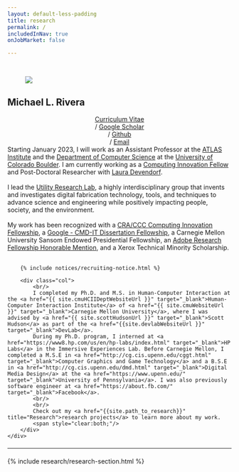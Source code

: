 ```yaml
---
layout: default-less-padding
title: research
permalink: /
includedInNav: true
onJobMarket: false

---
```

<!-- {% include big-name-header.html %} -->

<div class="post" style="margin-top: 44px;">
  <article class="post-content">
    <div id="portrait-img-container" class="col one right">
        <div  class="col three right" style="padding: 0px 40px 0px 40px;">
            <img class="portrait-img three right round-corners" src="{{site.assetsDir | append: '/img/self/me_440x440.jpg'}}">
        </div>
        <div class="name-header">
            <h2>Michael L. Rivera</h2>
        </div>
      <!-- <hr class="col whole hr-partial-sep"/> -->
      <div class="contact-text-items col three" style="text-align:center;" >
        <a href="{{site.url_for_cv}}" target="_blank" title="Curriculum Vitae">Curriculum Vitae</a>
        <br class="hidden-break-wrap"/>
        <span class="hidden-unless-small-screen"> / </span>       
        <a href="{{site.google_scholar_url}}" title="Google Scholar" target="_blank">Google Scholar</a>
        <br class="hidden-break-wrap"/>
        <span class="hidden-unless-small-screen"> / </span>
        <a href="https://github.com/{{site.github_username}}" target="_blank" title="Github">Github</a>
        <br class="hidden-break-wrap"/>
        <span class="hidden-unless-small-screen"> / </span>
        <a href="mailto:{{site.email}}" title="Email">Email</a>
        <br/>
      </div>
    </div>
    <div class="float-left">
        Starting January 2023, I will work as an Assistant Professor at the <a href="{{ site.cuAtlasUrl }}" target="_blank">ATLAS Institute</a> and the <a href="https://www.colorado.edu/cs/" target="_blank">Department of Computer Science</a> at the <a href="{{ site.cuBoulderWebsiteUrl }}" target="_blank">University of Colorado Boulder</a>. I am currently working as a <a href="{{ site.ciFellows2021Url }}"  target="_blank">Computing Innovation Fellow</a> and Post-Doctoral Researcher with <a href="{{ site.unstableDesignUrl }}" target="_blank">Laura Devendorf</a>.
        <br/>
        <br/>
         I lead the <a class="bold" href="https://utilityresearchlab.org" target="_blank">Utility Research Lab</a>, a highly interdisciplinary group that invents and investigates digital fabrication technology, tools, and techniques to advance science and engineering while positively impacting people, society, and the environment.
        <br/>    
        <br/>
        My work has been recognized with a <a href="https://cccblog.org/2021/07/22/announcing-the-2021-computing-innovation-fellows/#:~:text=CRA%20and%20CCC%20are%20extremely,CIFellowships%20at%2048%20different%20universities" target="_blank">CRA/CCC Computing Innovation Fellowship</a>, a <a href="https://blog.google/outreach-initiatives/education/new-awards-support-future-leaders-computing-research/" target="_blank">Google - CMD-IT Dissertation Fellowship</a>, a Carnegie Mellon University Sansom Endowed Presidential Fellowship, an <a href="https://research.adobe.com/fellowship/previous-fellowship-award-winners/" target="_blank">Adobe Research Fellowship Honorable Mention</a>, and a Xerox Technical Minority Scholarship.
        <br/>
        <br/>

        {% include notices/recruiting-notice.html %}

        <div class="col">
            <br/>
            I completed my Ph.D. and M.S. in Human-Computer Interaction at the <a href="{{ site.cmuHCIIDeptWebsiteUrl }}" target="_blank">Human-Computer Interaction Institute</a> of <a href="{{ site.cmuWebsiteUrl }}" target="_blank">Carnegie Mellon University</a>, where I was advised by <a href="{{ site.scottHudsonUrl }}" target="_blank">Scott Hudson</a> as part of the <a href="{{site.devlabWebsiteUrl }}" target="_blank">DevLab</a>.
            During my Ph.D. program, I interned at <a href="https://www8.hp.com/us/en/hp-labs/index.html" target="_blank">HP Labs</a> in the Immersive Experiences Lab. Before Carnegie Mellon, I completed a M.S.E in <a href="http://cg.cis.upenn.edu/cggt.html" target="_blank">Computer Graphics and Game Technology</a> and a B.S.E in <a href="http://cg.cis.upenn.edu/dmd.html" target="_blank">Digital Media Design</a> at the <a href="https://www.upenn.edu/" target="_blank">University of Pennsylvania</a>. I was also previously software engineer at <a href="https://about.fb.com/" target="_blank">Facebook</a>.
            <br/>
            <br/>
            Check out my <a href="{{site.path_to_research}}" title="Research">research projects</a> to learn more about my work.
            <span style="clear:both;"/>
        </div>
    </div>

  </article>
</div>
<div class="col">
    <hr class="hr-partial-sep" style="margin-top:20px; margin-bottom:20px;" />
</div>

{% include research/research-section.html %}
